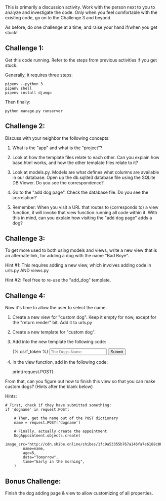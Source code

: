 This is primarily a discussion activity. Work with the person next to
you to analyze and investigate the code. Only when you feel comfortable
with the existing code, go on to the Challenge 3 and beyond.

As before, do one challenge at a time, and raise your hand if/when you
get stuck!


Challenge 1:
-------------------

Get this code running. Refer to the steps from previous activities if
you get stuck.

Generally, it requires three steps:

    pipenv --python 3
    pipenv shell
    pipenv install django

Then finally:

    python manage.py runserver


Challenge 2:
-------------------

Discuss with your neighbor the following concepts:

1. What is the "app" and what is the "project"?

2. Look at how the template files relate to each other. Can you explain
how base.html works, and how the other template files relate to it?

3. Look at models.py. Models are what defines what columns are available
in our database. Open up the db.sqlite3 database file using the SQLite
DB Viewer. Do you see the correspondence?

4. Go to the "add dog page". Check the database file. Do you see the
correlation?

5. Remember: When you visit a URL that routes to (corresponds to) a view
function, it will invoke that view function running all code within it.
With this in mind, can you explain how visiting the "add dog page" adds
a dog?


Challenge 3:
-------------------

To get more used to both using models and views, write a new view that
is an alternate link, for adding a dog with the name "Bad Boye".

Hint #1: This requires adding a new view, which involves adding code in
urls.py AND views.py

Hint #2: Feel free to re-use the "add_dog" template.


Challenge 4:
-------------------

Now it's time to allow the user to select the name.

1. Create a new view for "custom dog". Keep it empty for now, except for
the "return render" bit. Add it to urls.py

2. Create a new template for "custom dog".

3. Add into the new template the following code:

    <form action="." method="POST">
        {% csrf_token %}
        <input name="dogname" placeholder="The Dog's Name" />
        <button>Submit</button>
    </form>

4. In the view function, add in the following code:

    print(request.POST)

From that, can you figure out how to finish this view so that you can
make custom dogs? (Hints after the blank below)













Hints:

    # First, check if they have submitted something:
    if 'dogname' in request.POST:

        # Then, get the name out of the POST dictionary
        name = request.POST['dogname']

        # Finally, actually create the appointment
        DogAppointment.objects.create(
            image_src="http://cdn.shibe.online/shibes/1fc9a53355b767a146fa7e6188c88ee557e77659.jpg",
            name=name,
            age=5,
            date="Tomorrow",
            time="Early in the morning",
        )


Bonus Challenge:
-------------------

Finish the dog adding page & view to allow customizing of all properties.

